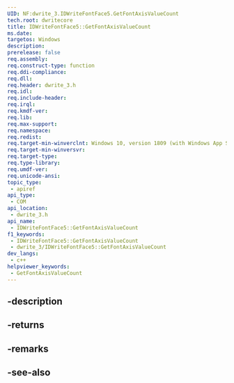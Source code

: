 ```yaml
---
UID: NF:dwrite_3.IDWriteFontFace5.GetFontAxisValueCount
tech.root: dwritecore
title: IDWriteFontFace5::GetFontAxisValueCount
ms.date: 
targetos: Windows
description: 
prerelease: false
req.assembly: 
req.construct-type: function
req.ddi-compliance: 
req.dll: 
req.header: dwrite_3.h
req.idl: 
req.include-header: 
req.irql: 
req.kmdf-ver: 
req.lib: 
req.max-support: 
req.namespace: 
req.redist: 
req.target-min-winverclnt: Windows 10, version 1809 (with Windows App SDK 0.5 or later)
req.target-min-winversvr: 
req.target-type: 
req.type-library: 
req.umdf-ver: 
req.unicode-ansi: 
topic_type:
 - apiref
api_type:
 - COM
api_location:
 - dwrite_3.h
api_name:
 - IDWriteFontFace5::GetFontAxisValueCount
f1_keywords:
 - IDWriteFontFace5::GetFontAxisValueCount
 - dwrite_3/IDWriteFontFace5::GetFontAxisValueCount
dev_langs:
 - c++
helpviewer_keywords:
 - GetFontAxisValueCount
---
```


## -description

## -returns

## -remarks

## -see-also


